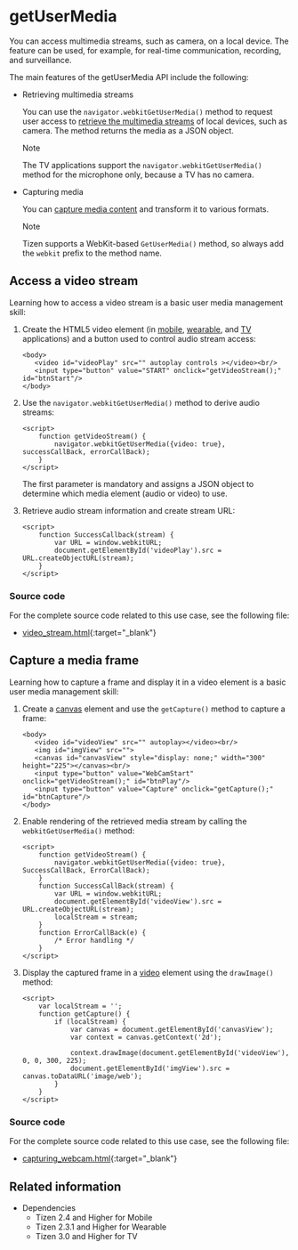 # getUserMedia

You can access multimedia streams, such as camera, on a local device. The feature can be used, for example, for real-time communication, recording, and surveillance.

The main features of the getUserMedia API include the following:

- Retrieving multimedia streams

  You can use the `navigator.webkitGetUserMedia()` method to request user access to [retrieve the multimedia streams](#accessing-a-video-stream) of local devices, such as camera. The method returns the media as a JSON object.

  > [!NOTE]
  > The TV applications support the `navigator.webkitGetUserMedia()` method for the microphone only, because a TV has no camera.


- Capturing media

  You can [capture media content](#capturing-a-media-frame) and transform it to various formats.

  > [!NOTE]
  > Tizen supports a WebKit-based `GetUserMedia()` method, so always add the `webkit` prefix to the method name.

## Access a video stream

Learning how to access a video stream is a basic user media management skill:

1. Create the HTML5 video element (in [mobile](../../../api/latest/w3c_api/w3c_api_m.html#video), [wearable](../../../api/latest/w3c_api/w3c_api_w.html#video), and [TV](../../../api/latest/w3c_api/w3c_api_tv.html#video) applications) and a button used to control audio stream access:

   ```
   <body>
      <video id="videoPlay" src="" autoplay controls ></video><br/>
      <input type="button" value="START" onclick="getVideoStream();" id="btnStart"/>
   </body>
   ```

2. Use the `navigator.webkitGetUserMedia()` method to derive audio streams:

   ```
   <script>
       function getVideoStream() {
           navigator.webkitGetUserMedia({video: true}, successCallBack, errorCallBack);
       }
   </script>
   ```

   The first parameter is mandatory and assigns a JSON object to determine which media element (audio or video) to use.

3. Retrieve audio stream information and create stream URL:

   ```
   <script>
       function SuccessCallback(stream) {
           var URL = window.webkitURL;
           document.getElementById('videoPlay').src = URL.createObjectURL(stream);
       }
   </script>
   ```

### Source code

For the complete source code related to this use case, see the following file:

- [video_stream.html](http://download.tizen.org/misc/examples/w3c_html5/media/get_user_media){:target="_blank"}

## Capture a media frame

Learning how to capture a frame and display it in a video element is a basic user media management skill:

1. Create a [canvas](../graphics/canvas.md) element and use the `getCapture()` method to capture a frame:

   ```
   <body>
      <video id="videoView" src="" autoplay></video><br/>
      <img id="imgView" src="">
      <canvas id="canvasView" style="display: none;" width="300" height="225"></canvas><br/>
      <input type="button" value="WebCamStart" onclick="getVideoStream();" id="btnPlay"/>
      <input type="button" value="Capture" onclick="getCapture();" id="btnCapture"/>
   </body>
   ```

2. Enable rendering of the retrieved media stream by calling the `webkitGetUserMedia()` method:

   ```
   <script>
       function getVideoStream() {
           navigator.webkitGetUserMedia({video: true}, SuccessCallBack, ErrorCallBack);
       }
       function SuccessCallBack(stream) {
           var URL = window.webkitURL;
           document.getElementById('videoView').src = URL.createObjectURL(stream);
           localStream = stream;
       }
       function ErrorCallBack(e) {
           /* Error handling */
       }
   </script>
   ```

3. Display the captured frame in a [video](./video-audio.md) element using the `drawImage()` method:

   ```
   <script>
       var localStream = '';
       function getCapture() {
           if (localStream) {
               var canvas = document.getElementById('canvasView');
               var context = canvas.getContext('2d');

               context.drawImage(document.getElementById('videoView'), 0, 0, 300, 225);
               document.getElementById('imgView').src = canvas.toDataURL('image/web');
           }
       }
   </script>
   ```

### Source code

For the complete source code related to this use case, see the following file:

- [capturing_webcam.html](http://download.tizen.org/misc/examples/w3c_html5/media/get_user_media){:target="_blank"}

## Related information
* Dependencies
  - Tizen 2.4 and Higher for Mobile
  - Tizen 2.3.1 and Higher for Wearable
  - Tizen 3.0 and Higher for TV
